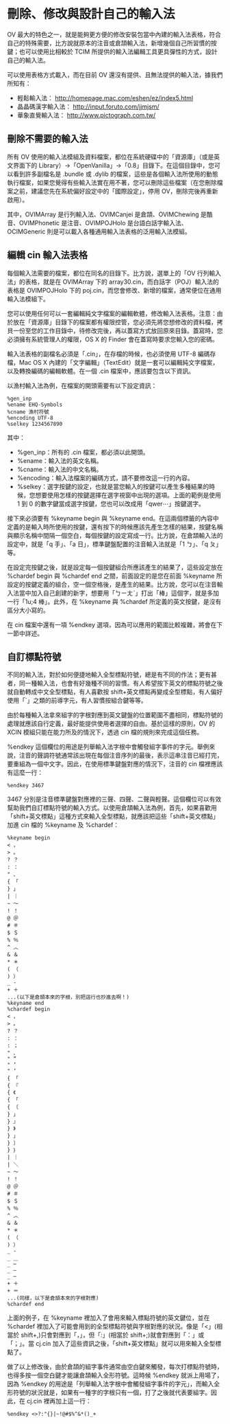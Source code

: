 # 刪除、修改與設計自己的輸入法

OV 最大的特色之一，就是能夠更方便的修改安裝包當中內建的輸入法表格，符合自己的特殊需要，比方說就原本的注音或倉頡輸入法，新增幾個自己所習慣的按鍵；也可以使用比相較於 TCIM 所提供的輸入法編輯工具更具彈性的方式，設計自己的輸入法。

可以使用表格方式載入，而在目前 OV 還沒有提供、且無法提供的輸入法，據我們所知有：
* 輕鬆輸入法： http://homepage.mac.com/eshen/ez/index5.html
* 晶晶碼漢字輸入法： http://input.foruto.com/jjmjsm/
* 華象直覺輸入法： http://www.pictograph.com.tw/

## 刪除不需要的輸入法

所有 OV 使用的輸入法模組及資料檔案，都位在系統硬碟中的「資源庫」（或是英文界面下的 Library）→「OpenVanilla」→「0.8」目錄下。在這個目錄中，您可以看到許多副檔名是 .bundle 或 .dylib 的檔案，這些是各個輸入法所使用的動態執行檔案，如果您覺得有些輸入法實在用不著，您可以刪除這些檔案（在您刪除檔案之前，建議您先在系統偏好設定中的「國際設定」，停用 OV，刪除完後再重新啟用）。

其中，OVIMArray 是行列輸入法、OVIMCanjei 是倉頡、OVIMChewing 是酷音、OVIMPhonetic 是注音、OVIMPOJHolo 是台語白話字輸入法、OCIMGeneric 則是可以載入各種通用輸入法表格的泛用輸入法模組。

## 編輯 cin 輸入法表格

每個輸入法需要的檔案，都位在同名的目錄下。比方說，選單上的「OV 行列輸入法」的表格，就是在 OVIMArray 下的 array30.cin，而白話字（POJ）輸入法的表格是 OVIMPOJHolo 下的 poj.cin，而您會修改、新增的檔案，通常便位在通用輸入法模組下。

您可以使用任何可以一套編輯純文字檔案的編輯軟體，修改輸入法表格。注意：由於放在「資源庫」目錄下的檔案都有權限控管，您必須先將您想修改的資料檔，拷貝一份至您的工作目錄中，待修改完後，再以蓋寫方式放回原來目錄。蓋寫時，您必須擁有系統管理人的權限，OS X 的 Finder 會在蓋寫時要求您輸入您的密碼。

輸入法表格的副檔名必須是「.cin」，在存檔的時候，也必須使用 UTF-8 編碼存檔，Mac OS X 內建的「文字編輯」（TextEdit）就是一套可以編輯純文字檔案，以及轉換編碼的編輯軟體。在一個 .cin 檔案中，應該要包含以下資訊。

以漁村輸入法為例，在檔案的開頭需要有以下設定資訊：
```
%gen_inp
%ename EHQ-Symbols
%cname 漁村符號
%encoding UTF-8
%selkey 1234567890
```
其中：
* %gen_inp：所有的 .cin 檔案，都必須以此開頭。
* %ename：輸入法的英文名稱。
* %cname：輸入法的中文名稱。
* %encoding：輸入法檔案的編碼方式，請不要修改這一行的內容。
* %selkey：選字按鍵的設定，也就是當您輸入的按鍵可以產生多種結果的時候，您想要使用怎樣的按鍵選擇在選字視窗中出現的選項。上面的範例是使用 1 到 0 的數字鍵當成選字按鍵，您也可以改成用「qwer⋯」按鍵選字。

接下來必須要有 %keyname begin 與 %keyname end。在這兩個標籤的內容中定義的是輸入時所使用的按鍵，還有按下的時候應該先產生怎樣的結果，按鍵名稱與顯示名稱中間隔一個空白，每個按鍵的設定寫成一行。比方說，在倉頡輸入法的設定中，就是「q 手」、「a 日」，標準鍵盤配置的注音輸入法就是「1 ㄅ」、「q ㄆ」等。

在設定完按鍵之後，就是設定每一個按鍵組合所應該產生的結果了，這些設定放在 %chardef begin 與 %chardef end 之間，前面設定的是您在前面 %keyname 所設定的按鍵定義的組合，空一個空格後，是產生的結果。比方說，您可以在注音輸入法當中加入自己創建的新字，想要用「ㄅㄧㄤˋ」打出「棒」這個字，就是多加一行「1u;4 棒」。此外，在 %keyname 與 %chardef 所定義的英文按鍵，是沒有區分大小寫的。

在 cin 檔案中還有一項 %endkey 選項，因為可以應用的範圍比較複雜，將會在下一節中詳述。

## 自訂標點符號

不同的輸入法，對於如何便捷地輸入全型標點符號，總是有不同的作法；更有甚者，同一種輸入法，也會有好幾種不同的習慣。有人希望按下英文的標點符號之後就自動轉成中文全型標點，有人喜歡按 shift+英文標點再變成全型標點，有人偏好使用「`」之類的前導字元，有人習慣按組合鍵等等。

由於每種輸入法拿來組字的字根對應到英文鍵盤的位置範圍不盡相同，標點符號的處理就應該自行定義，最好能提供使用者選擇的自由。基於這樣的原則，OV 的 XCIN 模組只能在能力所及的情況下，透過 cin 檔的規則來完成這個任務。

%endkey 這個欄位的用途是列舉輸入法字根中會觸發組字事件的字元。舉例來說，注音的聲調符號通常該出現在每個注音序列的最後，表示這串注音已經打完，要重組為一個中文字。因此，在使用標準鍵盤對應的情況下，注音的 cin 檔裡應該有這麼一行：
```
%endkey 3467
```
3467 分別是注音標準鍵盤對應裡的三聲、四聲、二聲與輕聲。這個欄位可以有效幫助我們自訂標點符號的輸入方式。以使用倉頡輸入法為例，首先，如果喜歡用「shift+英文標點」這種方式來輸入全型標點，就應該把這些「shift+英文標點」加進 cin 檔的 %keyname 及 %chardef：
```
%keyname begin
< ，
> 。
? ？
: ：
" 、
{ 「
} 」
| ｜
~ 〜
! ！
@ ＠
# ＃
$ ＄
% ％
^ ︿
& ＆
* ＊
( （
) ）
_ ‐
+ ＋
...(以下是倉頡本來的字根，別把這行也抄進去啊！)
%keyname end
%chardef begin
< ，
> 。
? ？
: ：
: ；
" 、
" ”
" ’
" ‘
{ 「
{ 『
{ 《
{ 「
{ 〔
} 」
} 』
} 》
} 」
} 〕
} ｝
| ｜
| ＼
~ 〜
! ！
@ ＠
# ＃
$ ＄
% ％
^ ︿
& ＆
* ＊
( （
) ）
_ ‐
_ ＿
_ ─
_ –
_ —
+ ＋
+ ＝
...(同樣，以下是倉頡本來的字根對應)
%chardef end
```
上面的例子，在 %keyname 裡加入了會用來輸入標點符號的英文鍵位，並在 %chardef 裡加入了可能會用到的全型標點符號與字根對應的狀況。像是「<」(相當於 shift+,)只會對應到「，」，但「:」(相當於 shift+;)就會對應到「：」或「；」。當 cj.cin 加入了這些資訊之後，「shift+英文標點」就可以用來輸入全型標點了。

做了以上修改後，由於倉頡的組字事件通常由空白鍵來觸發，每次打標點符號時，也得多按一個空白鍵才能讓倉頡輸入全形符號。這時候 %endkey 就派上用場了，因為 %endkey 的用途是「列舉輸入法字根中會觸發組字事件的字元」，而輸入全形符號的狀況就是，如果有一種字的字根只有一個，打了之後就代表要組字。因此，在 cj.cin  裡再加上這一行：
```
%endkey <>?:"{}|~!@#$%^&*()_+
```
